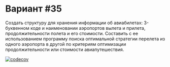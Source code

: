 # Вариант #35
Создать структуру для хранения информации об авиабилетах: 3-буквенном коде и наименовании аэропортов вылета и прилета, продолжительности полета и его стоимости. Составить с ее использованием программу поиска оптимальной стратегии перелета из одного аэропорта в другой по критериям оптимизации продолжительности или стоимости авиапутешествия.

[![codecov](https://codecov.io/gh/mansurik1/VKE_C/branch/hw-1/graph/badge.svg?token=2OJQLDEM5E)](https://codecov.io/gh/mansurik1/VKE_C)
